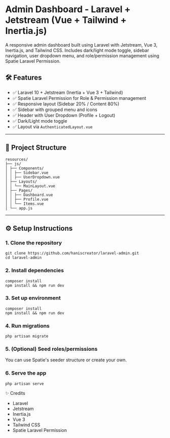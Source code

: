 # Admin Dashboard - Laravel + Jetstream (Vue + Tailwind + Inertia.js)

A responsive admin dashboard built using Laravel with Jetstream, Vue 3, Inertia.js, and Tailwind CSS. Includes dark/light mode toggle, sidebar navigation, user dropdown menu, and role/permission management using Spatie Laravel Permission.

## 🛠️ Features

- ✅ Laravel 10 + Jetstream (Inertia + Vue 3 + Tailwind)
- ✅ Spatie Laravel Permission for Role & Permission management
- ✅ Responsive layout (Sidebar 20% / Content 80%)
- ✅ Sidebar with grouped menu and icons
- ✅ Header with User Dropdown (Profile + Logout)
- ✅ Dark/Light mode toggle
- ✅ Layout via `AuthenticatedLayout.vue`

---

## 📁 Project Structure
```
resources/
├── js/
│ ├── Components/
│ │ ├── Sidebar.vue
│ │ ├── UserDropdown.vue
│ ├── Layouts/
│ │ └── MainLayout.vue
│ ├── Pages/
│ │ ├── Dashboard.vue
│ │ ├── Profile.vue
│ │ └── Items.vue
│ └── app.js
```

---

## ⚙️ Setup Instructions

### 1. Clone the repository
```
git clone https://github.com/haniscreator/laravel-admin.git
cd laravel-admin
```

### 2. Install dependencies
```
composer install
npm install && npm run dev
```

### 3. Set up environment
```
composer install
npm install && npm run dev
```

### 4. Run migrations
```
php artisan migrate
```

### 5. (Optional) Seed roles/permissions
You can use Spatie's seeder structure or create your own.

### 6. Serve the app
```
php artisan serve
```


✨ Credits
- Laravel
- Jetstream
- Inertia.js
- Vue 3
- Tailwind CSS
- Spatie Laravel Permission

